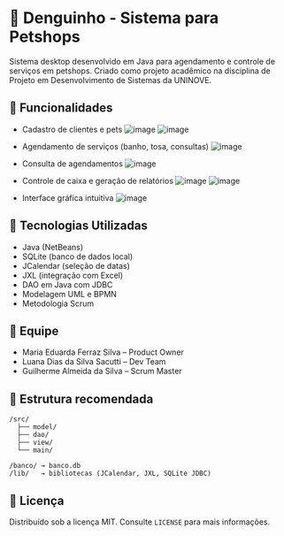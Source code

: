 # 🐾 Denguinho - Sistema para Petshops

Sistema desktop desenvolvido em Java para agendamento e controle de serviços em petshops. Criado como projeto acadêmico na disciplina de Projeto em Desenvolvimento de Sistemas da UNINOVE.

## 📌 Funcionalidades
- Cadastro de clientes e pets
![image](https://github.com/user-attachments/assets/6ccdad3b-1c22-4d6e-abf7-1aaea3ca7d03)
![image](https://github.com/user-attachments/assets/534ae07d-f5b1-4af4-8907-b07b550ca5eb)

- Agendamento de serviços (banho, tosa, consultas)
  ![image](https://github.com/user-attachments/assets/4ff08883-c07c-4eb9-99e0-3cbf775617a0)
- Consulta de agendamentos
  ![image](https://github.com/user-attachments/assets/42f5cb56-2c4c-4def-b9d0-e4fbd8993fe6)

- Controle de caixa e geração de relatórios
  ![image](https://github.com/user-attachments/assets/e67a4f57-7456-45c1-8490-3bbf873516c4)
![image](https://github.com/user-attachments/assets/b7643f39-b946-42cf-b900-eacaa8bf21e0)

- Interface gráfica intuitiva
![image](https://github.com/user-attachments/assets/f0d904d4-657e-44fe-928b-ba8f415a614c)

## 🚀 Tecnologias Utilizadas
- Java (NetBeans)
- SQLite (banco de dados local)
- JCalendar (seleção de datas)
- JXL (integração com Excel)
- DAO em Java com JDBC
- Modelagem UML e BPMN
- Metodologia Scrum

## 👥 Equipe
- Maria Eduarda Ferraz Silva – Product Owner  
- Luana Dias da Silva Sacutti – Dev Team  
- Guilherme Almeida da Silva – Scrum Master

## 📁 Estrutura recomendada
```
/src/
  ├── model/
  ├── dao/
  ├── view/
  └── main/

/banco/ → banco.db  
/lib/   → bibliotecas (JCalendar, JXL, SQLite JDBC)
```

## 📝 Licença
Distribuído sob a licença MIT. Consulte `LICENSE` para mais informações.
